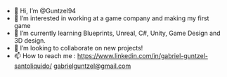 - 👋 Hi, I’m @Guntzel94
- 👀 I’m interested in working at a game company and making my first game
- 🌱 I’m currently learning Blueprints, Unreal, C#, Unity, Game Design and 3D design.
- 💞️ I’m looking to collaborate on new projects!
- 📫 How to reach me : https://www.linkedin.com/in/gabriel-guntzel-santoliquido/
                       gabrielguntzel@gmail.com

<!---
Guntzel94/Guntzel94 is a ✨ special ✨ repository because its `README.md` (this file) appears on your GitHub profile.
You can click the Preview link to take a look at your changes.
--->
